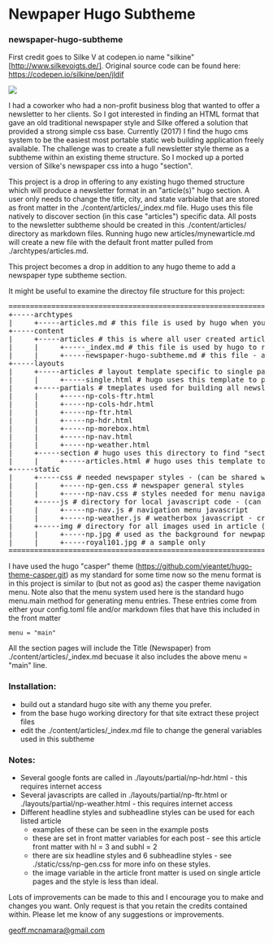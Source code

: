 # Newpaper Hugo Subtheme
### newspaper-hugo-subtheme

First credit goes to Silke V at codepen.io name "silkine" [http://www.silkevoigts.de/].
Original source code can be found here: https://codepen.io/silkine/pen/jldif

![](./img/newspaper-hugo-subtheme.png)

I had a coworker who had a non-profit business blog that wanted to offer a newsletter to her clients.
So I got interested in finding an HTML format that gave an old traditional newspaper style
and Silke offered a solution that provided a strong simple css base. Currently (2017) I find
the hugo cms system to be the easiest most portable static web building application freely available.
The challenge was to create a full newsletter style theme as a subtheme within an existing theme
structure. So I mocked up a ported version of Silke's newspaper css into a hugo "section".

This project is a drop in offering to any existing hugo themed structure which will produce
a newsletter format in an "article(s)" hugo section. A user only needs to change the title, city,
and state varbiable that are stored as front matter in the ./content/articles/_index.md file.
Hugo uses this file natively to discover section (in this case "articles") specific data. All
posts to the newsletter subtheme should be created in this ./content/articles/ directory as markdown
files. Running hugo new articles/mynewarticle.md will create a new file with the default front matter
pulled from ./archtypes/articles.md.

This project becomes a drop in addition to any hugo theme to add a newspaper type subtheme section.

<!--more-->

It might be useful to examine the directoy file structure for this project:

<pre>
============================================================
+-----archtypes
|     +-----articles.md # this file is used by hugo when you create a new article - provides front matter
+-----content
|     +-----articles # this is where all user created article markdown postings reside
|     |     +-----_index.md # this file is used by hugo to read front matter and populate general variable - similar to a config file
|     |     +-----newspaper-hugo-subtheme.md # this file - an article posting
+-----layouts
|     +-----articles # layout template specific to single page articles
|     |     +-----single.html # hugo uses this template to produce and single page for a posted article
|     +-----partials # tmeplates used for building all newsletter-hugo-subtheme pages - thanks and credit to codepen.io name "silkine"
|     |     +-----np-cols-ftr.html
|     |     +-----np-cols-hdr.html
|     |     +-----np-ftr.html
|     |     +-----np-hdr.html
|     |     +-----np-morebox.html
|     |     +-----np-nav.html
|     |     +-----np-weather.html
|     +-----section # hugo uses this directory to find "section" specific "list" templates
|     |     +-----articles.html # hugo uses this template to combine postings into a newletter front page
+-----static
|     +-----css # needed newspaper styles - (can be shared with other themes of course)
|     |     +-----np-gen.css # newspaper general styles
|     |     +-----np-nav.css # styles needed for menu navigation
|     +-----js # directory for local javascript code - (can be shared with other themes of course)
|     |     +-----np-nav.js # navigation menu javascript
|     |     +-----np-weather.js # weatherbox javascript - credit and thanks to simpleweatherjs.com
|     +-----img # directory for all images used in article (can be shared with other themes of course)
|     |     +-----np.jpg # used as the background for newpaper-hugo-subtheme
|     |     +-----royal101.jpg # a sample only
============================================================
</pre>

I have used the hugo "casper" theme (https://github.com/vjeantet/hugo-theme-casper.git) as my standard for some time now so the 
menu format is in this project is similar to (but not as good as) the casper theme navigation menu. Note also that the menu
system used here is the standard hugo menu.main method for generating menu entries. These entries come from either
your config.toml file and/or markdown files that have this included in the front matter

```
menu = "main"
```

All the section pages will include the Title (Newspaper) from ./content/articles/_index.md becuase 
it also includes the above menu = "main" line.

### Installation:

* build out a standard hugo site with any theme you prefer.
* from the base hugo working directory for that site extract these project files
* edit the ./content/articles/_index.md file to change the general variables used in this subtheme

### Notes:

* Several google fonts are called in ./layouts/partial/np-hdr.html - this requires internet access
* Several javascripts  are called in ./layouts/partial/np-ftr.html or ./layouts/partial/np-weather.html - this requires internet access
* Different headline styles and subheadline styles can be used for each listed article 
  - examples of these can be seen in the example posts
  - these are set in front matter variables for each post - see this article front matter with hl = 3 and subhl = 2
  - there are six headline styles and 6 subheadline styles - see ./static/css/np-gen.css for more info on these styles.
  - the image variable in the article front matter is used on single article pages and the style is less than ideal.


Lots of improvements can be made to this and I encourage you to make and changes you want. Only request is that you retain the credits
contained within. Please let me know of any suggestions or improvements.

geoff.mcnamara@gmail.com

